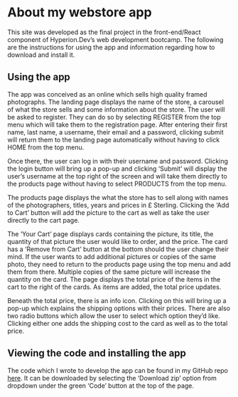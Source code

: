 # About my webstore app

This site was developed as the final project in the front-end/React component of Hyperion.Dev’s web development bootcamp. The following are the instructions for using the app and information regarding how to download and install it.

## Using the app

The app was conceived as an online which sells high quality framed photographs. The landing page displays the name of the store, a carousel of what the store sells and some information about the store. The user will be asked to register. They can do so by selecting REGISTER from the top menu which will take them to the registration page. After entering their first name, last name, a username, their email and a password, clicking submit will return them to the landing page automatically without having to click HOME from the top menu.

Once there, the user can log in with their username and password. Clicking the login button will bring up a pop-up and clicking ‘Submit’ will display the user’s username at the top right of the screen and will take them directly to the products page without having to select PRODUCTS from the top menu.

The products page displays the what the store has to sell along with names of the photographers, titles, years and prices in £ Sterling. Clicking the ‘Add to Cart’ button will add the picture to the cart as well as take the user directly to the cart page.

The ‘Your Cart’ page displays cards containing the picture, its title, the quantity of that picture the user would like to order, and the price. The card has a ‘Remove from Cart’ button at the bottom should the user change their mind. If the user wants to add additional pictures or copies of the same photo, they need to return to the products page using the top menu and add them from there. Multiple copies of the same picture will increase the quantity on the card. The page displays the total price of the items in the cart to the right of the cards. As items are added, the total price updates.

Beneath the total price, there is an info icon. Clicking on this will bring up a pop-up which explains the shipping options with their prices. There are also two radio buttons which allow the user to select which option they’d like. Clicking either one adds the shipping cost to the card as well as to the total price.

## Viewing the code and installing the app

The code which I wrote to develop the app can be found in my GitHub repo [here](https://github.com/jeremyTh635/jeremy-webstore/tree/main). It can be downloaded by selecting the ‘Download zip’ option from dropdown under the green ‘Code’ button at the top of the page.
